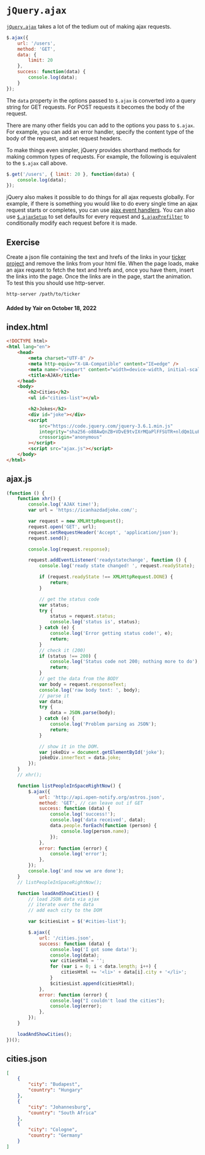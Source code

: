 # `jQuery.ajax`

[`jQuery.ajax`](http://api.jquery.com/jQuery.ajax/) takes a lot of the tedium out of making ajax requests.

```js
$.ajax({
    url: '/users',
    method: 'GET',
    data: {
        limit: 20
    },
    success: function(data) {
        console.log(data);
    }
});
```

The `data` property in the options passed to `$.ajax` is converted into a query string for GET requests. For POST requests it becomes the body of the request.

There are many other fields you can add to the options you pass to `$.ajax`. For example, you can add an error handler, specify the content type of the body of the request, and set request headers.

To make things even simpler, jQuery provides shorthand methods for making common types of requests. For example, the following is equivalent to the `$.ajax` call above.

```js
$.get('/users', { limit: 20 }, function(data) {
    console.log(data);
});
```

jQuery also makes it possible to do things for all ajax requests globally. For example, if there is something you would like to do every single time an ajax request starts or completes, you can use [ajax event handlers](http://api.jquery.com/category/ajax/global-ajax-event-handlers/). You can also use [`$.ajaxSetup`](http://api.jquery.com/jQuery.ajaxSetup/) to set defaults for every request and [`$.ajaxPrefilter`](http://api.jquery.com/jQuery.ajaxPrefilter/) to conditionally modify each request before it is made.

## Exercise

Create a json file containing the text and hrefs of the links in your [ticker project](https://spiced.space/okra/ticker) and remove the links from your html file. When the page loads, make an ajax request to fetch the text and hrefs and, once you have them, insert the links into the page. Once the links are in the page, start the animation. To test this you should use http-server.

```bash
http-server /path/to/ticker
```

#### Added by **Yair** on October 18, 2022

## index.html

```html
<!DOCTYPE html>
<html lang="en">
    <head>
        <meta charset="UTF-8" />
        <meta http-equiv="X-UA-Compatible" content="IE=edge" />
        <meta name="viewport" content="width=device-width, initial-scale=1.0" />
        <title>AJAX</title>
    </head>
    <body>
        <h2>Cities</h2>
        <ul id="cities-list"></ul>

        <h2>Jokes</h2>
        <div id="joke"></div>
        <script
            src="https://code.jquery.com/jquery-3.6.1.min.js"
            integrity="sha256-o88AwQnZB+VDvE9tvIXrMQaPlFFSUTR+nldQm1LuPXQ="
            crossorigin="anonymous"
        ></script>
        <script src="ajax.js"></script>
    </body>
</html>
```

## ajax.js

```js
(function () {
    function xhr() {
        console.log('AJAX time!');
        var url = 'https://icanhazdadjoke.com/';

        var request = new XMLHttpRequest();
        request.open('GET', url);
        request.setRequestHeader('Accept', 'application/json');
        request.send();

        console.log(request.response);

        request.addEventListener('readystatechange', function () {
            console.log('ready state changed! ', request.readyState);

            if (request.readyState !== XMLHttpRequest.DONE) {
                return;
            }

            // get the status code
            var status;
            try {
                status = request.status;
                console.log('status is', status);
            } catch (e) {
                console.log('Error getting status code!', e);
                return;
            }
            // check it (200)
            if (status !== 200) {
                console.log('Status code not 200; nothing more to do');
                return;
            }
            // get the data from the BODY
            var body = request.responseText;
            console.log('raw body text: ', body);
            // parse it
            var data;
            try {
                data = JSON.parse(body);
            } catch (e) {
                console.log('Problem parsing as JSON');
                return;
            }

            // show it in the DOM.
            var jokeDiv = document.getElementById('joke');
            jokeDiv.innerText = data.joke;
        });
    }
    // xhr();

    function listPeopleInSpaceRightNow() {
        $.ajax({
            url: 'http://api.open-notify.org/astros.json',
            method: 'GET', // can leave out if GET
            success: function (data) {
                console.log('success!');
                console.log('data received', data);
                data.people.forEach(function (person) {
                    console.log(person.name);
                });
            },
            error: function (error) {
                console.log('error');
            },
        });
        console.log('and now we are done');
    }
    // listPeopleInSpaceRightNow();

    function loadAndShowCities() {
        // load JSON data via ajax
        // iterate over the data
        // add each city to the DOM

        var $citiesList = $('#cities-list');

        $.ajax({
            url: '/cities.json',
            success: function (data) {
                console.log('I got some data!');
                console.log(data);
                var citiesHtml = '';
                for (var i = 0; i < data.length; i++) {
                    citiesHtml += '<li>' + data[i].city + '</li>';
                }
                $citiesList.append(citiesHtml);
            },
            error: function (error) {
                console.log("I couldn't load the cities");
                console.log(error);
            },
        });
    }

    loadAndShowCities();
})();
```

## cities.json

```json
[
    {
        "city": "Budapest",
        "country": "Hungary"
    },
    {
        "city": "Johannesburg",
        "country": "South Africa"
    },
    {
        "city": "Cologne",
        "country": "Germany"
    }
]
```